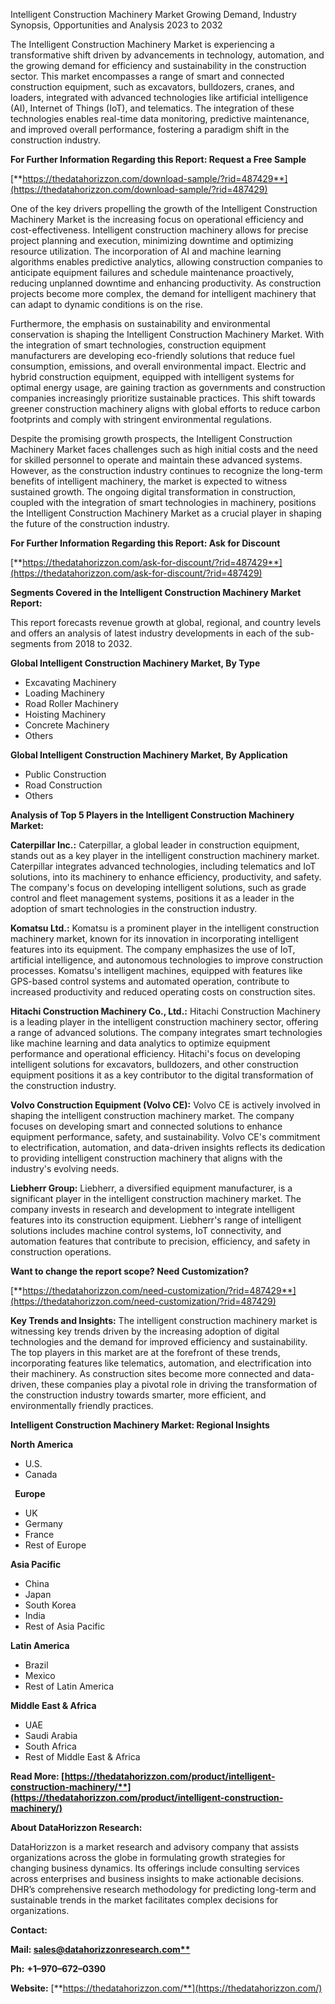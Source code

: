 ﻿Intelligent Construction Machinery Market Growing Demand, Industry Synopsis, Opportunities and Analysis 2023 to 2032


The Intelligent Construction Machinery Market is experiencing a transformative shift driven by advancements in technology, automation, and the growing demand for efficiency and sustainability in the construction sector. This market encompasses a range of smart and connected construction equipment, such as excavators, bulldozers, cranes, and loaders, integrated with advanced technologies like artificial intelligence (AI), Internet of Things (IoT), and telematics. The integration of these technologies enables real-time data monitoring, predictive maintenance, and improved overall performance, fostering a paradigm shift in the construction industry.

**For Further Information Regarding this Report: Request a Free Sample**

[**https://thedatahorizzon.com/download-sample/?rid=487429**](https://thedatahorizzon.com/download-sample/?rid=487429)

One of the key drivers propelling the growth of the Intelligent Construction Machinery Market is the increasing focus on operational efficiency and cost-effectiveness. Intelligent construction machinery allows for precise project planning and execution, minimizing downtime and optimizing resource utilization. The incorporation of AI and machine learning algorithms enables predictive analytics, allowing construction companies to anticipate equipment failures and schedule maintenance proactively, reducing unplanned downtime and enhancing productivity. As construction projects become more complex, the demand for intelligent machinery that can adapt to dynamic conditions is on the rise.

Furthermore, the emphasis on sustainability and environmental conservation is shaping the Intelligent Construction Machinery Market. With the integration of smart technologies, construction equipment manufacturers are developing eco-friendly solutions that reduce fuel consumption, emissions, and overall environmental impact. Electric and hybrid construction equipment, equipped with intelligent systems for optimal energy usage, are gaining traction as governments and construction companies increasingly prioritize sustainable practices. This shift towards greener construction machinery aligns with global efforts to reduce carbon footprints and comply with stringent environmental regulations.

Despite the promising growth prospects, the Intelligent Construction Machinery Market faces challenges such as high initial costs and the need for skilled personnel to operate and maintain these advanced systems. However, as the construction industry continues to recognize the long-term benefits of intelligent machinery, the market is expected to witness sustained growth. The ongoing digital transformation in construction, coupled with the integration of smart technologies in machinery, positions the Intelligent Construction Machinery Market as a crucial player in shaping the future of the construction industry.

**For Further Information Regarding this Report: Ask for Discount**

[**https://thedatahorizzon.com/ask-for-discount/?rid=487429**](https://thedatahorizzon.com/ask-for-discount/?rid=487429)

**Segments Covered in the Intelligent Construction Machinery Market Report:**

This report forecasts revenue growth at global, regional, and country levels and offers an analysis of latest industry developments in each of the sub-segments from 2018 to 2032.

**Global Intelligent Construction Machinery Market, By Type**

- Excavating Machinery
- Loading Machinery
- Road Roller Machinery
- Hoisting Machinery
- Concrete Machinery
- Others

**Global Intelligent Construction Machinery Market, By Application**

- Public Construction
- Road Construction
- Others



**Analysis of Top 5 Players in the Intelligent Construction Machinery Market:**

**Caterpillar Inc.:** Caterpillar, a global leader in construction equipment, stands out as a key player in the intelligent construction machinery market. Caterpillar integrates advanced technologies, including telematics and IoT solutions, into its machinery to enhance efficiency, productivity, and safety. The company's focus on developing intelligent solutions, such as grade control and fleet management systems, positions it as a leader in the adoption of smart technologies in the construction industry.

**Komatsu Ltd.:** Komatsu is a prominent player in the intelligent construction machinery market, known for its innovation in incorporating intelligent features into its equipment. The company emphasizes the use of IoT, artificial intelligence, and autonomous technologies to improve construction processes. Komatsu's intelligent machines, equipped with features like GPS-based control systems and automated operation, contribute to increased productivity and reduced operating costs on construction sites.

**Hitachi Construction Machinery Co., Ltd.:** Hitachi Construction Machinery is a leading player in the intelligent construction machinery sector, offering a range of advanced solutions. The company integrates smart technologies like machine learning and data analytics to optimize equipment performance and operational efficiency. Hitachi's focus on developing intelligent solutions for excavators, bulldozers, and other construction equipment positions it as a key contributor to the digital transformation of the construction industry.

**Volvo Construction Equipment (Volvo CE):** Volvo CE is actively involved in shaping the intelligent construction machinery market. The company focuses on developing smart and connected solutions to enhance equipment performance, safety, and sustainability. Volvo CE's commitment to electrification, automation, and data-driven insights reflects its dedication to providing intelligent construction machinery that aligns with the industry's evolving needs.

**Liebherr Group:** Liebherr, a diversified equipment manufacturer, is a significant player in the intelligent construction machinery market. The company invests in research and development to integrate intelligent features into its construction equipment. Liebherr's range of intelligent solutions includes machine control systems, IoT connectivity, and automation features that contribute to precision, efficiency, and safety in construction operations.

**Want to change the report scope? Need Customization?**

[**https://thedatahorizzon.com/need-customization/?rid=487429**](https://thedatahorizzon.com/need-customization/?rid=487429)

**Key Trends and Insights:** The intelligent construction machinery market is witnessing key trends driven by the increasing adoption of digital technologies and the demand for improved efficiency and sustainability. The top players in this market are at the forefront of these trends, incorporating features like telematics, automation, and electrification into their machinery. As construction sites become more connected and data-driven, these companies play a pivotal role in driving the transformation of the construction industry towards smarter, more efficient, and environmentally friendly practices.

**Intelligent Construction Machinery Market: Regional Insights**

**North America**

- U.S.
- Canada

` `**Europe**

- UK
- Germany
- France
- Rest of Europe

**Asia Pacific**

- China
- Japan
- South Korea
- India
- Rest of Asia Pacific

**Latin America**

- Brazil
- Mexico
- Rest of Latin America

**Middle East & Africa**

- UAE
- Saudi Arabia
- South Africa
- Rest of Middle East & Africa

**Read More: [https://thedatahorizzon.com/product/intelligent-construction-machinery/**](https://thedatahorizzon.com/product/intelligent-construction-machinery/)**

**About DataHorizzon Research:**

DataHorizzon is a market research and advisory company that assists organizations across the globe in formulating growth strategies for changing business dynamics. Its offerings include consulting services across enterprises and business insights to make actionable decisions. DHR’s comprehensive research methodology for predicting long-term and sustainable trends in the market facilitates complex decisions for organizations.

**Contact:**

**Mail: [sales@datahorizzonresearch.com**](mailto:sales@datahorizzonresearch.com)**

**Ph:** **+1–970–672–0390**

**Website:** [**https://thedatahorizzon.com/**](https://thedatahorizzon.com/)

